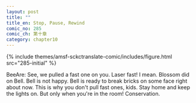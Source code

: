 ```yaml
---
layout: post
title: ""
title_en: Stop, Pause, Rewind
comic_no: 285
comic_ch: 第十章
category: chapter10
---
```

{% include themes/amsf-sckctranslate-comic/includes/figure.html src="285-initial" %}

BeeAre: See, we pulled a fast one on you. Laser fast! I mean. Blossom did on Bell. Bell is not happy. Bell is ready to break bricks on some face right about now. This is why you don't pull fast ones, kids. Stay home and keep the lights on. But only when you're in the room! Conservation.
